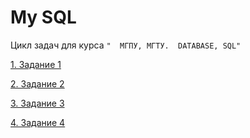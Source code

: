 # My SQL 

Цикл задач для курса `"  МГПУ, МГТУ.  DATABASE, SQL"`

[1. Задание 1](TASKS/Task1.md)

[2. Задание 2](TASKS/Task2.md)

[3. Задание 3](TASKS/Task3.md)

[4. Задание 4](TASKS/Task4.md)
